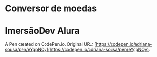 # Conversor de moedas
# ImersãoDev Alura

A Pen created on CodePen.io. Original URL: [https://codepen.io/adriana-sousa/pen/eYgpNOy](https://codepen.io/adriana-sousa/pen/eYgpNOy).


